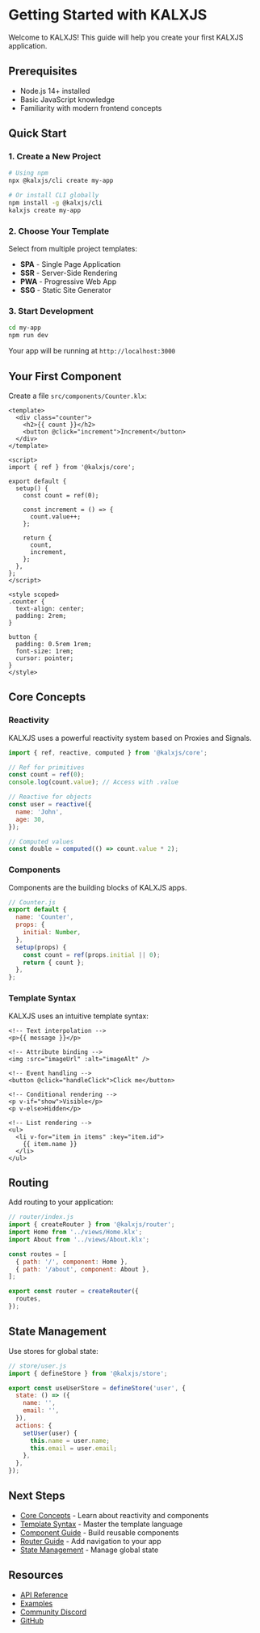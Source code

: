 # Getting Started with KALXJS

Welcome to KALXJS! This guide will help you create your first KALXJS application.

## Prerequisites

- Node.js 14+ installed
- Basic JavaScript knowledge
- Familiarity with modern frontend concepts

## Quick Start

### 1. Create a New Project

```bash
# Using npm
npx @kalxjs/cli create my-app

# Or install CLI globally
npm install -g @kalxjs/cli
kalxjs create my-app
```

### 2. Choose Your Template

Select from multiple project templates:
- **SPA** - Single Page Application
- **SSR** - Server-Side Rendering
- **PWA** - Progressive Web App
- **SSG** - Static Site Generator

### 3. Start Development

```bash
cd my-app
npm run dev
```

Your app will be running at `http://localhost:3000`

## Your First Component

Create a file `src/components/Counter.klx`:

```vue
<template>
  <div class="counter">
    <h2>{{ count }}</h2>
    <button @click="increment">Increment</button>
  </div>
</template>

<script>
import { ref } from '@kalxjs/core';

export default {
  setup() {
    const count = ref(0);

    const increment = () => {
      count.value++;
    };

    return {
      count,
      increment,
    };
  },
};
</script>

<style scoped>
.counter {
  text-align: center;
  padding: 2rem;
}

button {
  padding: 0.5rem 1rem;
  font-size: 1rem;
  cursor: pointer;
}
</style>
```

## Core Concepts

### Reactivity

KALXJS uses a powerful reactivity system based on Proxies and Signals.

```javascript
import { ref, reactive, computed } from '@kalxjs/core';

// Ref for primitives
const count = ref(0);
console.log(count.value); // Access with .value

// Reactive for objects
const user = reactive({
  name: 'John',
  age: 30,
});

// Computed values
const double = computed(() => count.value * 2);
```

### Components

Components are the building blocks of KALXJS apps.

```javascript
// Counter.js
export default {
  name: 'Counter',
  props: {
    initial: Number,
  },
  setup(props) {
    const count = ref(props.initial || 0);
    return { count };
  },
};
```

### Template Syntax

KALXJS uses an intuitive template syntax:

```vue
<!-- Text interpolation -->
<p>{{ message }}</p>

<!-- Attribute binding -->
<img :src="imageUrl" :alt="imageAlt" />

<!-- Event handling -->
<button @click="handleClick">Click me</button>

<!-- Conditional rendering -->
<p v-if="show">Visible</p>
<p v-else>Hidden</p>

<!-- List rendering -->
<ul>
  <li v-for="item in items" :key="item.id">
    {{ item.name }}
  </li>
</ul>
```

## Routing

Add routing to your application:

```javascript
// router/index.js
import { createRouter } from '@kalxjs/router';
import Home from '../views/Home.klx';
import About from '../views/About.klx';

const routes = [
  { path: '/', component: Home },
  { path: '/about', component: About },
];

export const router = createRouter({
  routes,
});
```

## State Management

Use stores for global state:

```javascript
// store/user.js
import { defineStore } from '@kalxjs/store';

export const useUserStore = defineStore('user', {
  state: () => ({
    name: '',
    email: '',
  }),
  actions: {
    setUser(user) {
      this.name = user.name;
      this.email = user.email;
    },
  },
});
```

## Next Steps

- [Core Concepts](./core-concepts.md) - Learn about reactivity and components
- [Template Syntax](./template-syntax.md) - Master the template language
- [Component Guide](./components.md) - Build reusable components
- [Router Guide](./routing.md) - Add navigation to your app
- [State Management](./state-management.md) - Manage global state

## Resources

- [API Reference](./api/index.md)
- [Examples](../examples/)
- [Community Discord](https://discord.gg/kalxjs)
- [GitHub](https://github.com/kalxjs/kalxjs)
